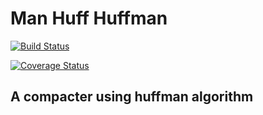 # Man Huff Huffman

[![Build Status](https://travis-ci.org/BrunodaSilvaBelo/Man-Huff-Huffman.svg)](https://travis-ci.org/BrunodaSilvaBelo/Man-Huff-Huffman)

[![Coverage Status](https://coveralls.io/repos/github/BrunodaSilvaBelo/Man-Huff-Huffman/badge.svg?branch=travis)](https://coveralls.io/github/BrunodaSilvaBelo/Man-Huff-Huffman?branch=travis)

## A compacter using huffman algorithm
